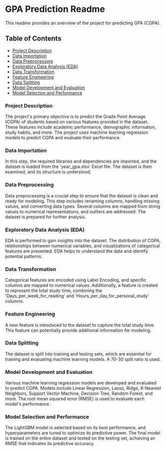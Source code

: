 

# GPA Prediction Readme

This readme provides an overview of the project for predicting GPA (CGPA).

## Table of Contents
- [Project Description](#project-description)
- [Data Importation](#data-importation)
- [Data Preprocessing](#data-preprocessing)
- [Exploratory Data Analysis (EDA)](#exploratory-data-analysis-eda)
- [Data Transformation](#data-transformation)
- [Feature Engineering](#feature-engineering)
- [Data Splitting](#data-splitting)
- [Model Development and Evaluation](#model-development-and-evaluation)
- [Model Selection and Performance](#model-selection-and-performance)

### Project Description

The project's primary objective is to predict the Grade Point Average (CGPA) of students based on various features provided in the dataset. These features include academic performance, demographic information, study habits, and more. The project uses machine learning regression models to predict CGPA and evaluate their performance.

### Data Importation

In this step, the required libraries and dependencies are imported, and the dataset is loaded from the 'year_gpa.xlsx' Excel file. The dataset is then examined, and its structure is understood.

### Data Preprocessing

Data preprocessing is a crucial step to ensure that the dataset is clean and ready for modeling. This step includes renaming columns, handling missing values, and converting data types. Several columns are mapped from string values to numerical representations, and outliers are addressed. The dataset is prepared for further analysis.

### Exploratory Data Analysis (EDA)

EDA is performed to gain insights into the dataset. The distribution of CGPA, relationships between numerical variables, and visualizations of categorical features are presented. EDA helps to understand the data and identify potential patterns.

### Data Transformation

Categorical features are encoded using Label Encoding, and specific columns are mapped to numerical values. Additionally, a feature is created to represent the total study time, combining the 'Days_per_week_for_reading' and 'Hours_per_day_for_personal_study' columns.

### Feature Engineering

A new feature is introduced to the dataset to capture the total study time. This feature can potentially provide additional information for modeling.

### Data Splitting

The dataset is split into training and testing sets, which are essential for training and evaluating machine learning models. A 70-30 split ratio is used.

### Model Development and Evaluation

Various machine learning regression models are developed and evaluated to predict CGPA. Models include Linear Regression, Lasso, Ridge, K-Nearest Neighbors, Support Vector Machine, Decision Tree, Random Forest, and more. The root mean squared error (RMSE) is used to evaluate each model's performance.

### Model Selection and Performance

The LightGBM model is selected based on its best performance, and hyperparameters are tuned to optimize its predictive power. The final model is trained on the entire dataset and tested on the testing set, achieving an RMSE that indicates its predictive accuracy.
